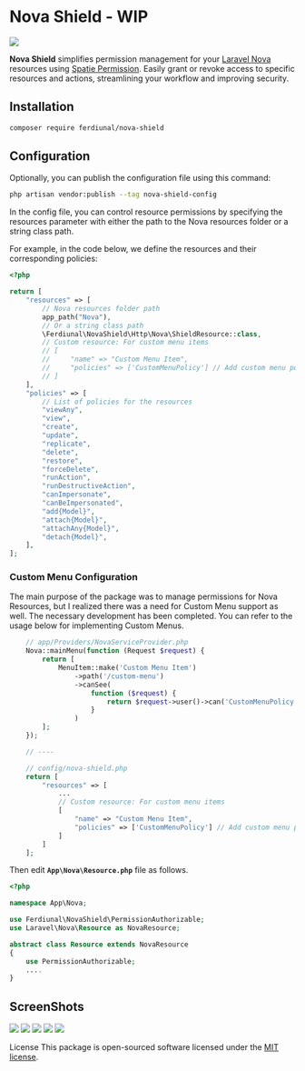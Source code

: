 # Nova Shield - WIP

<img src="./art/banner.png" />

**Nova Shield** simplifies permission management for your [Laravel Nova](https://nova.laravel.com) resources using [Spatie Permission](https://github.com/spatie/laravel-permission). Easily grant or revoke access to specific resources and actions, streamlining your workflow and improving security.

## Installation

```bash
composer require ferdiunal/nova-shield
```

## Configuration

Optionally, you can publish the configuration file using this command:

```bash
php artisan vendor:publish --tag nova-shield-config
```

In the config file, you can control resource permissions by specifying the resources parameter with either the path to the Nova resources folder or a string class path. 

For example, in the code below, we define the resources and their corresponding policies:

```php
<?php

return [
    "resources" => [
        // Nova resources folder path
        app_path("Nova"),
        // Or a string class path
        \Ferdiunal\NovaShield\Http\Nova\ShieldResource::class,
        // Custom resource: For custom menu items
        // [
        //     "name" => "Custom Menu Item",
        //     "policies" => ['CustomMenuPolicy'] // Add custom menu policies here
        // ]
    ],
    "policies" => [
        // List of policies for the resources
        "viewAny",
        "view",
        "create",
        "update",
        "replicate",
        "delete",
        "restore",
        "forceDelete",
        "runAction",
        "runDestructiveAction",
        "canImpersonate",
        "canBeImpersonated",
        "add{Model}",
        "attach{Model}",
        "attachAny{Model}",
        "detach{Model}",
    ],
];

``` 

### Custom Menu Configuration

The main purpose of the package was to manage permissions for Nova Resources, but I realized there was a need for Custom Menu support as well. The necessary development has been completed. You can refer to the usage below for implementing Custom Menus.

```php
    // app/Providers/NovaServiceProvider.php
    Nova::mainMenu(function (Request $request) {
        return [
            MenuItem::make('Custom Menu Item')
                ->path('/custom-menu')
                ->canSee(
                    function ($request) {
                        return $request->user()->can('CustomMenuPolicy');
                    }
                )
        ];
    });

    // ----

    // config/nova-shield.php
    return [
        "resources" => [
            ...
            // Custom resource: For custom menu items
            [
                "name" => "Custom Menu Item",
                "policies" => ['CustomMenuPolicy'] // Add custom menu policies here
            ]
        ]
    ];
```


Then edit **`App\Nova\Resource.php`** file as follows.

```php
<?php

namespace App\Nova;

use Ferdiunal\NovaShield\PermissionAuthorizable;
use Laravel\Nova\Resource as NovaResource;

abstract class Resource extends NovaResource
{
    use PermissionAuthorizable;
    ....
}

```

## ScreenShots

<img src="./art/index-view.png" />
<img src="./art/detail-view.png" />
<img src="./art/detail-view-1.png" />
<img src="./art/form-view.png" />
<img src="./art/form-view-1.png" />


License This package is open-sourced software licensed under the [MIT license](LICENSE).
